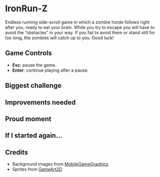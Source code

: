 # IronRun-Z
Endless running side-scroll game in which a zombie horde follows right after you, ready to eat your brain. While you try to escape you will have to avoid the “obstacles” in your way. If you fail to avoid them or stand still for too long, the zombies will catch up to you. Good luck!
## Game Controls
* **Esc**: pause the game.
* **Enter**: continue playing after a pause.
## Biggest challenge
## Improvements needed
## Proud moment
## If I started again...
## Credits
* Background images from [MobileGameGraphics](https://mobilegamegraphics.com/)
* Sprites from [GameArt2D](https://www.gameart2d.com/)
